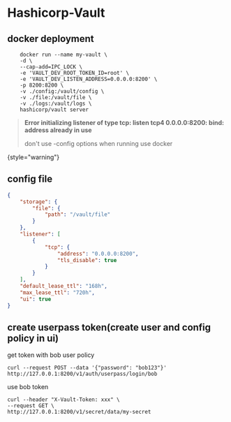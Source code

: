 # Hashicorp-Vault

## docker deployment
```Shell
    docker run --name my-vault \
    -d \
    --cap-add=IPC_LOCK \
    -e 'VAULT_DEV_ROOT_TOKEN_ID=root' \
    -e 'VAULT_DEV_LISTEN_ADDRESS=0.0.0.0:8200' \
    -p 8200:8200 \
    -v ./config:/vault/config \
    -v ./file:/vault/file \
    -v ./logs:/vault/logs \
    hashicorp/vault server
```

> **Error initializing listener of type tcp: listen tcp4 0.0.0.0:8200: bind: address already in use**
>
> don't use -config options when running use docker
>
{style="warning"}

## config file
```json
{
    "storage": {
        "file": {
            "path": "/vault/file"
        }
    },
    "listener": [
        {
            "tcp": {
                "address": "0.0.0.0:8200",
                "tls_disable": true
            }
        }
    ],
    "default_lease_ttl": "168h",
    "max_lease_ttl": "720h",
    "ui": true
}
```


## create userpass token(create user and config policy in ui)

get token with bob user policy
```Shell
curl --request POST --data '{"password": "bob123"}' http://127.0.0.1:8200/v1/auth/userpass/login/bob
```

use bob token
```Shell
curl --header "X-Vault-Token: xxx" \
--request GET \
http://127.0.0.1:8200/v1/secret/data/my-secret
```

